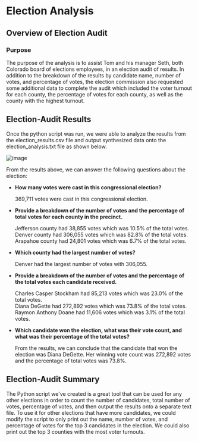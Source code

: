 # Election Analysis

## Overview of Election Audit

### Purpose
The purpose of the analysis is to assist Tom and his manager Seth, both Colorado board of elections employees, in an election audit of results. In addition to the breakdown of the results by candidate name, number of votes, and percentage of votes, the election commission also requested some additional data to complete the audit which included the voter turnout for each county, the percentage of votes for each county, as well as the county with the highest turnout.


## Election-Audit Results
Once the python script was run, we were able to analyze the results from the election_results.csv file and output synthesized data onto the election_analysis.txt file as shown below.

![image](https://user-images.githubusercontent.com/108503112/189497025-df0ee755-7ab4-4218-b9d0-314588ba160b.png)

From the results above, we can answer the following questions about the election:

* **How many votes were cast in this congressional election?**

  369,711 votes were cast in this congressional election.

* **Provide a breakdown of the number of votes and the percentage of total votes for each county in the precinct.**

  Jefferson county had 38,855 votes which was 10.5% of the total votes.\
  Denver county had 306,055 votes which was 82.8% of the total votes.\
  Arapahoe county had 24,801 votes which was 6.7% of the total votes.


* **Which county had the largest number of votes?**

  Denver had the largest number of votes with 306,055.


* **Provide a breakdown of the number of votes and the percentage of the total votes each candidate received.**

  Charles Casper Stockham had  85,213 votes which was 23.0% of the total votes.\
  Diana DeGette had 272,892 votes which was 73.8% of the total votes.\
  Raymon Anthony Doane had 11,606 votes which was 3.1% of the total votes.

* **Which candidate won the election, what was their vote count, and what was their percentage of the total votes?**

  From the results, we can conclude that the candidate that won the election was Diana DeGette. Her winning vote count was 272,892 votes and the percentage of total votes was 73.8%.


## Election-Audit Summary
The Python script we've created is a great tool that can be used for any other elections in order to count the number of candidates, total number of votes, percentage of votes, and then output the results onto a separate text file.
To use it for other elections that have more candidates, we could modify the script to only print out the name, number of votes, and percentage of votes for the top 3 candidates in the election. We could also print out the top 3 counties with the most voter turnouts. 

